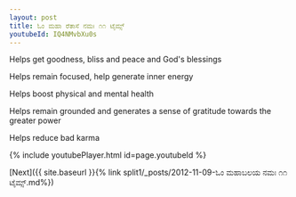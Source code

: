 ```yaml
---
layout: post
title: ಓಂ ಮಹಾ ರೆತಾಸೆ ನಮಃ ೧೧ ಟೈಮ್ಸ್
youtubeId: IQ4NMvbXu0s
---
```

 
 
Helps get goodness, bliss and peace and God's blessings
 
Helps remain focused, help generate inner energy 
 
Helps boost physical and mental health 
 
Helps remain grounded and generates a sense of gratitude towards the greater power 
 
Helps reduce bad karma
 
 
 
 


{% include youtubePlayer.html id=page.youtubeId %}
 
[Next]({{ site.baseurl }}{% link  split1/_posts/2012-11-09-ಓಂ ಮಹಾಬಲಯ ನಮಃ ೧೧ ಟೈಮ್ಸ್.md%})
 

